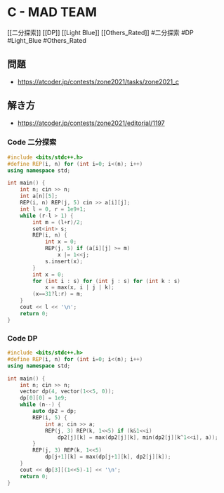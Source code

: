 # C - MAD TEAM
[[二分探索]] [[DP]] [[Light Blue]] [[Others_Rated]]
#二分探索 #DP #Light_Blue #Others_Rated  

## 問題
- https://atcoder.jp/contests/zone2021/tasks/zone2021_c

## 解き方
- https://atcoder.jp/contests/zone2021/editorial/1197

### Code 二分探索
```c++
#include <bits/stdc++.h>
#define REP(i, n) for (int i=0; i<(n); i++)
using namespace std;

int main() {
	int n; cin >> n;
	int a[n][5];
	REP(i, n) REP(j, 5) cin >> a[i][j];
	int l = 0, r = 1e9+1;
	while (r-l > 1) {
		int m = (l+r)/2;
		set<int> s;
		REP(i, n) {
			int x = 0;
			REP(j, 5) if (a[i][j] >= m)
				x |= 1<<j;
			s.insert(x);
		}
		int x = 0;
		for (int i : s) for (int j : s) for (int k : s)
			x = max(x, i | j | k);
		(x==31?l:r) = m;
	}
	cout << l << '\n';
	return 0;
}
```

### Code DP
```c++
#include <bits/stdc++.h>
#define REP(i, n) for (int i=0; i<(n); i++)
using namespace std;

int main() {
	int n; cin >> n;
	vector dp(4, vector(1<<5, 0));
	dp[0][0] = 1e9;
	while (n--) {
		auto dp2 = dp;
		REP(i, 5) {
			int a; cin >> a;
			REP(j, 3) REP(k, 1<<5) if (k&1<<i)
				dp2[j][k] = max(dp2[j][k], min(dp2[j][k^1<<i], a));
		}
		REP(j, 3) REP(k, 1<<5)
			dp[j+1][k] = max(dp[j+1][k], dp2[j][k]);
	}
	cout << dp[3][(1<<5)-1] << '\n';
	return 0;
}
```